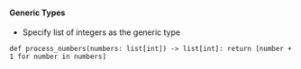 #### Generic Types

- Specify list of integers as the generic type

`def process_numbers(numbers: list[int]) -> list[int]:
    return [number + 1 for number in numbers]`